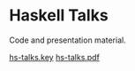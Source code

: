 # Haskell Talks

Code and presentation material.

[hs-talks.key](https://github.com/mfine/hs-talks/blob/master/hs-talks.key)
[hs-talks.pdf](https://github.com/mfine/hs-talks/blob/master/hs-talks.pdf)
